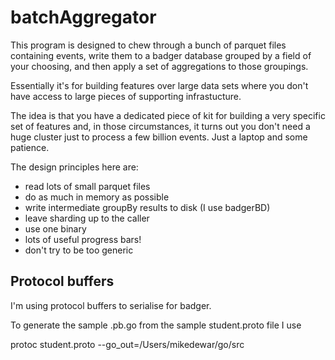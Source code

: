 # batchAggregator

This program is designed to chew through a bunch of parquet files containing
events, write them to a badger database grouped by a field of your choosing,
and then apply a set of aggregations to those groupings. 

Essentially it's for building features over large data sets where you don't
have access to large pieces of supporting infrastucture. 

The idea is that you have a dedicated piece of kit for building a very specific
set of features and, in those circumstances, it turns out you don't need a huge
cluster just to process a few billion events. Just a laptop and some patience. 

The design principles here are:
* read lots of small parquet files
* do as much in memory as possible
* write intermediate groupBy results to disk (I use badgerBD)
* leave sharding up to the caller
* use one binary 
* lots of useful progress bars!
* don't try to be too generic

## Protocol buffers

I'm using protocol buffers to serialise for badger.

To generate the sample .pb.go from the sample student.proto file I use

protoc student.proto --go_out=/Users/mikedewar/go/src

